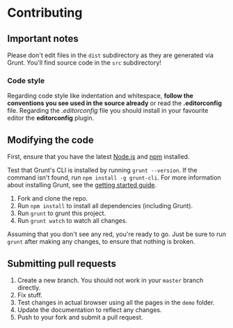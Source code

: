 # Contributing

## Important notes
Please don't edit files in the `dist` subdirectory as they are generated via Grunt. You'll find source code in the `src` subdirectory!

### Code style
Regarding code style like indentation and whitespace, **follow the conventions you see used in the source already** or read the **.editorconfig** file. Regarding the *.editorconfig* file you should install in your favourite editor the **editorconfig** plugin.

## Modifying the code
First, ensure that you have the latest [Node.js](http://nodejs.org/) and [npm](http://npmjs.org/) installed.

Test that Grunt's CLI is installed by running `grunt --version`.  If the command isn't found, run `npm install -g grunt-cli`. For more information about installing Grunt, see the [getting started guide](http://gruntjs.com/getting-started).

1. Fork and clone the repo.
1. Run `npm install` to install all dependencies (including Grunt).
1. Run `grunt` to grunt this project.
1. Run `grunt watch` to watch all changes.

Assuming that you don't see any red, you're ready to go. Just be sure to run `grunt` after making any changes, to ensure that nothing is broken.

## Submitting pull requests

1. Create a new branch. You should not work in your `master` branch directly.
1. Fix stuff.
1. Test changes in actual browser using all the pages in the `demo` folder.
1. Update the documentation to reflect any changes.
1. Push to your fork and submit a pull request.
